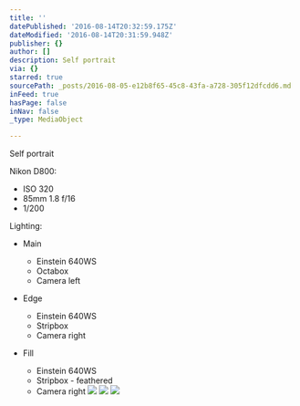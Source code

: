 ```yaml
---
title: ''
datePublished: '2016-08-14T20:32:59.175Z'
dateModified: '2016-08-14T20:31:59.948Z'
publisher: {}
author: []
description: Self portrait
via: {}
starred: true
sourcePath: _posts/2016-08-05-e12b8f65-45c8-43fa-a728-305f12dfcdd6.md
inFeed: true
hasPage: false
inNav: false
_type: MediaObject

---
```

Self portrait

Nikon D800:

* ISO 320
* 85mm 1.8 f/16
* 1/200

Lighting:

* Main
  * Einstein 640WS
  * Octabox 
  * Camera left

* Edge
  * Einstein 640WS
  * Stripbox 
  * Camera right

* Fill
  * Einstein 640WS
  * Stripbox - feathered
  * Camera right
![](https://the-grid-user-content.s3-us-west-2.amazonaws.com/187ff646-99dd-487c-a685-4d5ec42a00d9.jpg)
![](https://the-grid-user-content.s3-us-west-2.amazonaws.com/7e217757-df07-4f07-aa0b-4effa40fa560.jpg)
![](https://the-grid-user-content.s3-us-west-2.amazonaws.com/953621d7-542e-4dbd-89bb-59fba0f7e9d8.jpg)